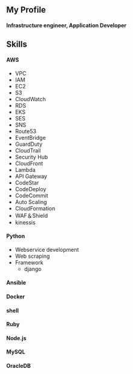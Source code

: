 ## My Profile

#### Infrastructure engineer, Application Developer

## Skills

#### AWS

  * VPC
  * IAM
  * EC2
  * S3
  * CloudWatch
  * RDS
  * EKS
  * SES
  * SNS
  * Route53
  * EventBridge
  * GuardDuty
  * CloudTrail
  * Security Hub
  * CloudFront
  * Lambda
  * API Gateway
  * CodeStar
  * CodeDeploy
  * CodeCommit	
  * Auto Scaling
  * CloudFormation
  * WAF＆Shield
  * kinessis

#### Python

  * Webservice development
  * Web scraping
  * Framework
    * django

#### Ansible
#### Docker
#### shell
#### Ruby
#### Node.js
#### MySQL
#### OracleDB

<!--
**mayopac8/mayopac8** is a ✨ _special_ ✨ repository because its `README.md` (this file) appears on your GitHub profile.

Here are some ideas to get you started:

- 🔭 I’m currently working on ...
- 🌱 I’m currently learning ...
- 👯 I’m looking to collaborate on ...
- 🤔 I’m looking for help with ...
- 💬 Ask me about ...
- 📫 How to reach me: ...
- 😄 Pronouns: ...
- ⚡ Fun fact: ...
-->
